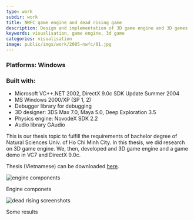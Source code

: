 ```yaml
---
type: work
subdir: work
title: NWFC game engine and dead rising game
description: Design and implementation of 3D game engine and 3D games
keywords: visualisation, game engine, 3d game
categories: visualisation
image: public/imgs/work/2005-nwfc/01.jpg
---
```


<h3><b>Platforms:</b> Windows</h3>
<h3><b>Built with:</b></h3>
<ul>
  <li>Microsoft VC++.NET 2002, DirectX 9.0c SDK Update Summer 2004</li>
  <li>MS Windows 2000/XP (SP 1, 2)</li>
  <li>Debugger library for debugging</li>
  <li>3D designer: 3DS Max 7.0, Maya 5.0, Deep Exploration 3.5</li>
  <li>Physics engine: NovodeX SDK 2.2</li>
  <li>Audio library GAudio</li>
</ul>

<p>This is our thesis topic to fulfill the requirements of bachelor degree of Natural Sciences Univ. of Ho Chi Minh City.
  In this thesis, we did research on 3D game engine. We, then, developed and 3D game engine and a game demo in VC7 and DirectX 9.0c.</p>
<p>Thesis (Vietnamese) can be downloaded <a href="<%= baseurl %>/public/imgs/work/2005-nwfc/0112085-0112287.pdf" target="_blank">here</a>.</p>

<div class="image">
  <img src="<%= baseurl %>/public/imgs/work/2005-nwfc/02.jpg" alt="engine components"></img>
  <p class="caption">Engine componets</p>
  <img src="<%= baseurl %>/public/imgs/work/2005-nwfc/03.jpg" alt="dead rising screenshots"></img>
  <p class="caption">Some results</p>
</div>
